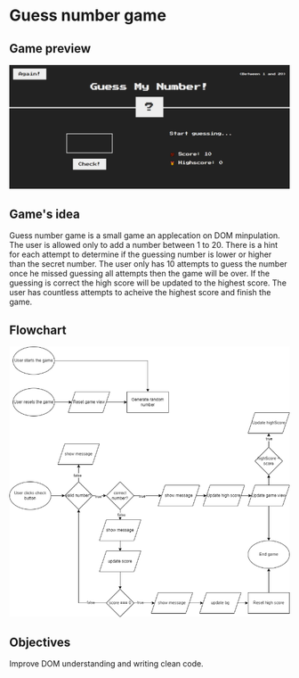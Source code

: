 # Guess number game

## Game preview

![alt text](<Design/Screenshot 2024-09-01 195443.png>)

## Game's idea

Guess number game is a small game an applecation on DOM minpulation. The user is allowed only to add a number between 1 to 20.
There is a hint for each attempt to determine if the guessing number is lower or higher than the secret number.
The user only has 10 attempts to guess the number once he missed guessing all attempts then the game will be over. If the guessing
is correct the high score will be updated to the highest score. The user has countless attempts to acheive the highest score and finish the game.

## Flowchart

![alt text](<Design/guess number flowchart.drawio.png>)

## Objectives

Improve DOM understanding and writing clean code.
